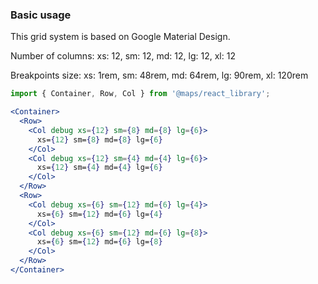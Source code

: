 <h3>Basic usage</h3>

This grid system is based on Google Material Design.

Number of columns: xs: 12, sm: 12, md: 12, lg: 12, xl: 12

Breakpoints size: xs: 1rem, sm: 48rem, md: 64rem, lg: 90rem, xl: 120rem

```jsx
import { Container, Row, Col } from '@maps/react_library';

<Container>
  <Row>
    <Col debug xs={12} sm={8} md={8} lg={6}>
      xs={12} sm={8} md={8} lg={6}
    </Col>
    <Col debug xs={12} sm={4} md={4} lg={6}>
      xs={12} sm={4} md={4} lg={6}
    </Col>
  </Row>
  <Row>
    <Col debug xs={6} sm={12} md={6} lg={4}>
      xs={6} sm={12} md={6} lg={4}
    </Col>
    <Col debug xs={6} sm={12} md={6} lg={8}>
      xs={6} sm={12} md={6} lg={8}
    </Col>
  </Row>
</Container>
```
